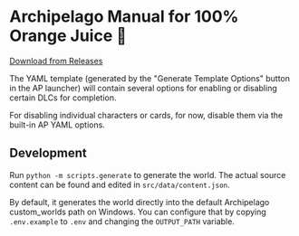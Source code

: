 # Archipelago Manual for 100% Orange Juice 🍊

[Download from Releases](https://github.com/itsMapleLeaf/manual-oj/releases/latest)

The YAML template (generated by the "Generate Template Options" button in the AP launcher) will contain several options for enabling or disabling certain DLCs for completion.

For disabling individual characters or cards, for now, disable them via the built-in AP YAML options.

## Development

Run `python -m scripts.generate` to generate the world. The actual source content can be found and edited in `src/data/content.json`.

By default, it generates the world directly into the default Archipelago custom_worlds path on Windows. You can configure that by copying `.env.example` to `.env` and changing the `OUTPUT_PATH` variable.
